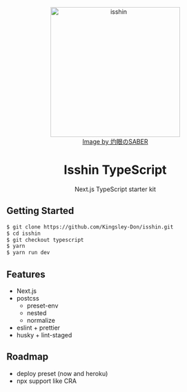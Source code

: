 <div align="center">
  <img src="https://i.loli.net/2019/04/08/5caac418e0bfe.png" width="300" alt="isshin" />
</div>
<div align="center">
  <a href="https://www.pixiv.net/member.php?id=14591247">Image by 灼眼のSABER</a>
</div>
<h1 align="center">Isshin TypeScript</h1>
<p align="center">Next.js TypeScript starter kit</p>

## Getting Started

```bash
$ git clone https://github.com/Kingsley-Don/isshin.git
$ cd isshin
$ git checkout typescript
$ yarn
$ yarn run dev
```

## Features

- Next.js
- postcss
  - preset-env
  - nested
  - normalize
- eslint + prettier
- husky + lint-staged

## Roadmap

- deploy preset (now and heroku)
- npx support like CRA 
